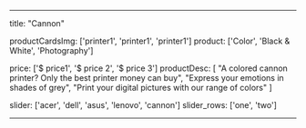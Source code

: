 ---

title: "Cannon"

productCardsImg: ['printer1', 'printer1', 'printer1']
product: ['Color', 'Black & White', 'Photography']

price: ['$ price1', '$ price 2', '$ price 3']
productDesc: [
    "A colored cannon printer? Only the best printer money can buy",
    "Express your emotions in shades of grey",
    "Print your digital pictures with our range of colors"
]


slider: ['acer', 'dell', 'asus', 'lenovo', 'cannon']
slider_rows: ['one', 'two']

---
